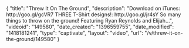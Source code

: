 {
    "title": "Threw It On The Ground",
    "description": "Download on iTunes: http:\/\/goo.gl\/gcVR7 THREE T-Shirt designs!: http:\/\/goo.gl\/jr4sY So many things to throw on the ground! Featuring Ryan Reynolds and Elijah...",
    "videoid": "149580",
    "date_created": "1396559755",
    "date_modified": "1418181241",
    "type": "captivate",
    "layout": "video",
    "url": "\/v\/threw-it-on-the-ground\/149580"
}